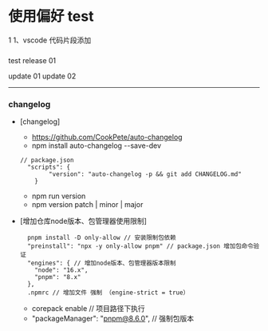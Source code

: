 # 使用偏好 test
1
1、vscode 代码片段添加

###

test release 01


update 01
update 02

-----

### changelog

 - [changelog] 
    - https://github.com/CookPete/auto-changelog
    - npm install auto-changelog --save-dev
    ```
    // package.json
      "scripts": {
            "version": "auto-changelog -p && git add CHANGELOG.md"
        }
    ```
     - npm run version
     - npm version patch | minor | major


  - [增加仓库node版本、包管理器使用限制]
    ```
      pnpm install -D only-allow // 安装限制包依赖
      "preinstall": "npx -y only-allow pnpm" // package.json 增加包命令验证
      "engines": { // 增加node版本、包管理器版本限制
        "node": "16.x",
        "pnpm": "8.x"
      },
      .npmrc // 增加文件 强制 （engine-strict = true）
    ```
    - corepack enable // 项目路径下执行
    - "packageManager": "pnpm@8.6.0", // 强制包版本
